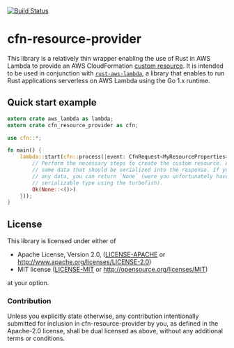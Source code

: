 [![Build Status](https://travis-ci.org/pitkley/cfn-resource-provider.svg?branch=master)](https://travis-ci.org/pitkley/cfn-resource-provider)

# cfn-resource-provider

This library is a relatively thin wrapper enabling the use of Rust in AWS Lambda to provide an
AWS CloudFormation [custom resource]. It is intended to be used in conjunction with
[`rust-aws-lambda`][rust-aws-lambda], a library that enables to run Rust applications serverless
on AWS Lambda using the Go 1.x runtime.

[custom resource]: https://docs.aws.amazon.com/AWSCloudFormation/latest/UserGuide/template-custom-resources.html
[rust-aws-lambda]: https://github.com/srijs/rust-aws-lambda

## Quick start example

```rust
extern crate aws_lambda as lambda;
extern crate cfn_resource_provider as cfn;

use cfn::*;

fn main() {
    lambda::start(cfn::process(|event: CfnRequest<MyResourceProperties>| {
        // Perform the necessary steps to create the custom resource. Afterwards you can return
        // some data that should be serialized into the response. If you don't want to serialize
        // any data, you can return `None` (were you unfortunately have to specify the unknown
        // serializable type using the turbofish).
        Ok(None::<()>)
    }));
}
```

## License

This library is licensed under either of

* Apache License, Version 2.0, ([LICENSE-APACHE](LICENSE-APACHE) or
  http://www.apache.org/licenses/LICENSE-2.0)
* MIT license ([LICENSE-MIT](LICENSE-MIT) or http://opensource.org/licenses/MIT)

at your option.

### Contribution

Unless you explicitly state otherwise, any contribution intentionally submitted for inclusion in
cfn-resource-provider by you, as defined in the Apache-2.0 license, shall be dual licensed as
above, without any additional terms or conditions.
